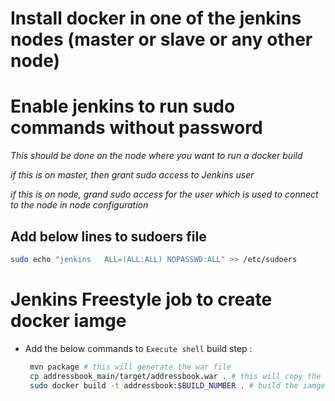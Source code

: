 # Install docker in one of the jenkins nodes (master or slave or any other node)

# Enable jenkins to run sudo commands without password
_This should be done on the node where you want to run a docker build_

_if this is on master, then grant sudo access to Jenkins user_

_if this is on node, grand sudo access for the user which is used to connect to the node in node configuration_


## Add below lines to sudoers file
   ```bash
   sudo echo "jenkins   ALL=(ALL:ALL) NOPASSWD:ALL" >> /etc/sudoers
   ```


# Jenkins Freestyle job to create docker iamge
* Add the below commands to `Execute shell` build step :
  ```bash
   mvn package # this will generate the war file
   cp addressbook_main/target/addressbook.war . # this will copy the war file to build context (current dir)
   sudo docker build -t addressbook:$BUILD_NUMBER . # build the iamge
   ```
